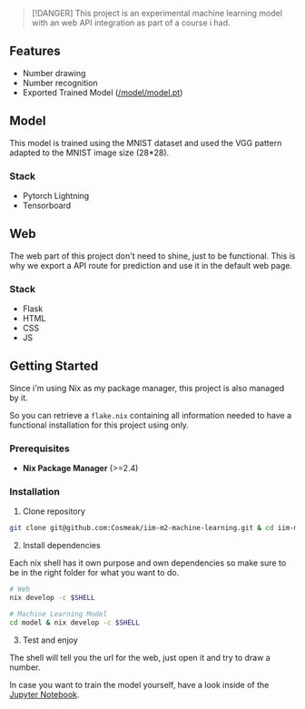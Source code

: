 > [!DANGER] This project is an experimental machine learning model with an web API integration as part of a course i had.

## Features

- Number drawing
- Number recognition
- Exported Trained Model ([/model/model.pt](/model/model.pt))

## Model

This model is trained using the MNIST dataset and used the VGG pattern adapted to the MNIST image size (28*28).

### Stack

- Pytorch Lightning
- Tensorboard

## Web

The web part of this project don't need to shine, just to be functional. This is why we export a API route for prediction and use it in the default web page.

### Stack

- Flask
- HTML
- CSS 
- JS

## Getting Started

Since i'm using Nix as my package manager, this project is also managed by it.

So you can retrieve a `flake.nix` containing all information needed to have a functional installation for this project using only. 

### Prerequisites

- **Nix Package Manager** (>=2.4)

### Installation

1. Clone repository

```sh
git clone git@github.com:Cosmeak/iim-m2-machine-learning.git & cd iim-m2-machine-learning
```

2. Install dependencies

Each nix shell has it own purpose and own dependencies so make sure to be in the right folder for what you want to do.

```sh
# Web
nix develop -c $SHELL

# Machine Learning Model
cd model & nix develop -c $SHELL
```

3. Test and enjoy

The shell will tell you the url for the web, just open it and try to draw a number. 

In case you want to train the model yourself, have a look inside of the [Jupyter Notebook](/model/model.ipynb).

